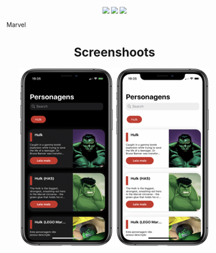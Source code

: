 <!-- Contacts -->
<p align="center">
    <img src="https://img.shields.io/static/v1?label=Swift&message=5.0&style=plastic&logo=appveyo">
    <img src="https://img.shields.io/static/v1?label=Minimum%20iOS%20version&message=13.2&color=F76831&style=plastic&logo=appveyo">
    <img src="https://img.shields.io/static/v1?label=Architecture&message=MVVM-C&color=F76831&style=plastic&logo=appveyo">
</p>

<p>
Marvel
</p>

<h1 align="center">Screenshoots</h1>

<p align="center">
<img src="./images/hulk_darkmode.png" alt="Screenshot" width="220" height="417">
 <img src="./images/hulk.png" alt="Screenshot" width="220" height="417">
</p>
